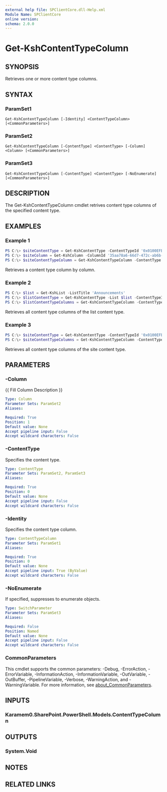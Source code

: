 ```yaml
---
external help file: SPClientCore.dll-Help.xml
Module Name: SPClientCore
online version:
schema: 2.0.0
---
```


# Get-KshContentTypeColumn

## SYNOPSIS
Retrieves one or more content type columns.

## SYNTAX

### ParamSet1
```
Get-KshContentTypeColumn [-Identity] <ContentTypeColumn> [<CommonParameters>]
```

### ParamSet2
```
Get-KshContentTypeColumn [-ContentType] <ContentType> [-Column] <Column> [<CommonParameters>]
```

### ParamSet3
```
Get-KshContentTypeColumn [-ContentType] <ContentType> [-NoEnumerate] [<CommonParameters>]
```

## DESCRIPTION
The Get-KshContentTypeColumn cmdlet retrives content type columns of the specified content type.

## EXAMPLES

### Example 1
```powershell
PS C:\> $siteContentType = Get-KshContentType -ContentTypeId '0x0100EFB1758564C77D448177233D1199B912'
PS C:\> $siteColumn = Get-KshColumn -ColumnId '35aa78a6-66d7-472c-ab6b-d534193842af'
PS C:\> $siteContentTypeColumn = Get-KshContentTypeColumn -ContentType $siteContentType -Column $siteColumn
```

Retrieves a content type column by column.

### Example 2
```powershell
PS C:\> $list = Get-KshList -ListTitle 'Announcements'
PS C:\> $listContentType = Get-KshContentType -List $list -ContentTypeId '0x0100EFB1758564C77D448177233D1199B912000A210B1C5CBC634C849328008B1CC306'
PS C:\> $listContentTypeColumns = Get-KshContentTypeColumn -ContentType $listContentType
```

Retrieves all content type columns of the list content type.

### Example 3
```powershell
PS C:\> $siteContentType = Get-KshContentType -ContentTypeId '0x0100EFB1758564C77D448177233D1199B912'
PS C:\> $siteContentTypeColumns = Get-KshContentTypeColumn -ContentType $siteContentType
```

Retrieves all content type columns of the site content type.

## PARAMETERS

### -Column
{{ Fill Column Description }}

```yaml
Type: Column
Parameter Sets: ParamSet2
Aliases:

Required: True
Position: 1
Default value: None
Accept pipeline input: False
Accept wildcard characters: False
```

### -ContentType
Specifies the content type.

```yaml
Type: ContentType
Parameter Sets: ParamSet2, ParamSet3
Aliases:

Required: True
Position: 0
Default value: None
Accept pipeline input: False
Accept wildcard characters: False
```

### -Identity
Specifies the content type column.

```yaml
Type: ContentTypeColumn
Parameter Sets: ParamSet1
Aliases:

Required: True
Position: 0
Default value: None
Accept pipeline input: True (ByValue)
Accept wildcard characters: False
```

### -NoEnumerate
If specified, suppresses to enumerate objects.

```yaml
Type: SwitchParameter
Parameter Sets: ParamSet3
Aliases:

Required: False
Position: Named
Default value: None
Accept pipeline input: False
Accept wildcard characters: False
```

### CommonParameters
This cmdlet supports the common parameters: -Debug, -ErrorAction, -ErrorVariable, -InformationAction, -InformationVariable, -OutVariable, -OutBuffer, -PipelineVariable, -Verbose, -WarningAction, and -WarningVariable. For more information, see [about_CommonParameters](http://go.microsoft.com/fwlink/?LinkID=113216).

## INPUTS

### Karamem0.SharePoint.PowerShell.Models.ContentTypeColumn

## OUTPUTS

### System.Void

## NOTES

## RELATED LINKS
